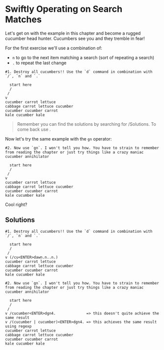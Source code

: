 # Swiftly Operating on Search Matches

Let's get on with the example in this chapter and become a rugged cucumber head hunter. Cucumbers see you and they tremble in fear!

For the first exercise we'll use a combination of:

- `n` to go to the next item matching a search (sort of repeating a search)
- `.` to repeat the last change

```
#1. Destroy all cucumbers!! Use the `d` command in combination with `/`, `n` and `.`

  start here
  /
 /
v
cucumber carrot lettuce
cabbage carrot lettuce cucumber
cucumber cucumber carrot
kale cucumber kale
```

> Remember you can find the solutions by searching for /Solutions. To come back use <CTRL-O>.

Now let's try the same example with the `gn` operator:

```
#2. Now use `gn`. I won't tell you how. You have to strain to remember from reading the chapter or just try things like a crazy maniac cucumber annihilator

  start here
  /
 /
v
cucumber carrot lettuce
cabbage carrot lettuce cucumber
cucumber cucumber carrot
kale cucumber kale
```

Cool right?

## Solutions

```
#1. Destroy all cucumbers!! Use the `d` command in combination with `/`, `n` and `.`

  start here
  /
 /
v (/cu<ENTER>dawn.n..n.)
cucumber carrot lettuce
cabbage carrot lettuce cucumber
cucumber cucumber carrot
kale cucumber kale
```

```
#2. Now use `gn`. I won't tell you how. You have to strain to remember from reading the chapter or just try things like a crazy maniac cucumber annihilator

  start here
  /
 /
v /cucumber<ENTER>dgn4.              => this doesn't quite achieve the same result
v /(cucumber | cucumber)<ENTER>dgn4. => this achieves the same result using regexp
cucumber carrot lettuce
cabbage carrot lettuce cucumber
cucumber cucumber carrot
kale cucumber kale
```
